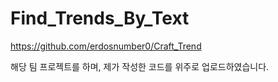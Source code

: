# Find_Trends_By_Text

https://github.com/erdosnumber0/Craft_Trend

해당 팀 프로젝트를 하며, 제가 작성한 코드를 위주로 업로드하였습니다.
